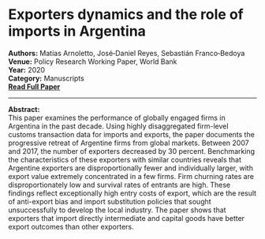 # Exporters dynamics and the role of imports in Argentina

**Authors:** Matías Arnoletto, José‑Daniel Reyes, Sebastián Franco‑Bedoya  
**Venue:** Policy Research Working Paper, World Bank  
**Year:** 2020  
**Category:** Manuscripts  
**[Read Full Paper](https://documents.worldbank.org/curated/en/805321587577274545/Exporters-Dynamics-and-the-Role-of-Imports-in-Argentina)**

---

**Abstract:**  
This paper examines the performance of globally engaged firms in Argentina in the past decade. Using highly disaggregated firm-level customs transaction data for imports and exports, the paper documents the progressive retreat of Argentine firms from global markets. Between 2007 and 2017, the number of exporters decreased by 30 percent. Benchmarking the characteristics of these exporters with similar countries reveals that Argentine exporters are disproportionally fewer and individually larger, with export value extremely concentrated in a few firms. Firm churning rates are disproportionately low and survival rates of entrants are high. These findings reflect exceptionally high entry costs of export, which are the result of anti-export bias and import substitution policies that sought unsuccessfully to develop the local industry. The paper shows that exporters that import directly intermediate and capital goods have better export outcomes than other exporters.
